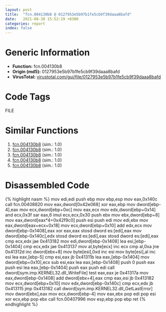 ```yaml
---
layout: post
title:  "fcn.004130b8 @ 0127953e5b97b1fe5cb9f39daaa8bafd"
date:   2021-08-30 15:52:19 +0300
categories: report
index: false
---
```


# Generic Information
- **Function:** fcn.004130b8
- **Origin (md5):** 0127953e5b97b1fe5cb9f39daaa8bafd
- **VirusTotal:** [virustotal.com/gui/file/0127953e5b97b1fe5cb9f39daaa8bafd][virustotal_ref]

# Code Tags
<span class="tag" id="FILE">FILE</span>


# Similar Functions

1. [fcn.004130b8][similar_1_ref] (sim.: 1.0)
2. [fcn.004130b8][similar_2_ref] (sim.: 1.0)
3. [fcn.004130b8][similar_3_ref] (sim.: 1.0)
4. [fcn.004130b8][similar_4_ref] (sim.: 1.0)
5. [fcn.004130b8][similar_5_ref] (sim.: 1.0)


# Disassembled Code

{% highlight nasm %}
mov edi,edi
push ebp
mov ebp,esp
mov eax,0x140c
call fcn.00408820
mov eax,dword[0x42e068]
xor eax,ebp
mov dword[ebp-4],eax
mov ecx,dword[ebp+0xc]
mov eax,ecx
mov edx,dword[ebp+0x14]
and ecx,0x3f
sar eax,6
imul ecx,ecx,0x30
push ebx
mov ebx,dword[ebp+8]
mov eax,dword[eax*4+0x42f9c0]
push esi
push edi
mov edi,ebx
mov eax,dword[eax+ecx+0x18]
mov ecx,dword[ebp+0x10]
add edx,ecx
mov dword[ebp-0x1408],eax
xor eax,eax
stosd dword es:[edi],eax
mov dword[ebp-0x140c],edx
stosd dword es:[edi],eax
stosd dword es:[edi],eax
cmp ecx,edx
jae 0x413182
mov edi,dword[ebp-0x1408]
lea esi,[ebp-0x1404]
cmp ecx,edx
jae 0x413137
mov al,byte[ecx]
inc ecx
cmp al,0xa
jne 0x41312d
inc dword[ebx+8]
mov byte[esi],0xd
inc esi
mov byte[esi],al
inc esi
lea eax,[ebp-5]
cmp esi,eax
jb 0x41311b
lea eax,[ebp-0x1404]
mov dword[ebp+0x10],ecx
sub esi,eax
lea eax,[ebp-0x1408]
push 0
push eax
push esi
lea eax,[ebp-0x1404]
push eax
push edi
call dword[sym.imp.KERNEL32.dll_WriteFile]
test eax,eax
je 0x41317a
mov eax,dword[ebp-0x1408]
add dword[ebx+4],eax
cmp eax,esi
jb 0x413182
mov ecx,dword[ebp+0x10]
mov edx,dword[ebp-0x140c]
cmp ecx,edx
jb 0x413115
jmp 0x413182
call dword[sym.imp.KERNEL32.dll_GetLastError]
mov dword[ebx],eax
mov ecx,dword[ebp-4]
mov eax,ebx
pop edi
pop esi
xor ecx,ebp
pop ebx
call fcn.00407996
mov esp,ebp
pop ebp
ret 
{% endhighlight %}


[similar_1_ref]: /report/fcn.004130b8@3e66d788b9c1d0d9d83a53b7f5191d1a
[similar_2_ref]: /report/fcn.004130b8@2befdc6dad4b6936d78e65ffd5537599
[similar_3_ref]: /report/fcn.004130b8@31d828bf241be93b3ffe89cf3c313d44
[similar_4_ref]: /report/fcn.004130b8@9f4c1554d154bd3e457d25563c279a0e
[similar_5_ref]: /report/fcn.004130b8@a8cbb86f868948dba3d1d823221e9180
[virustotal_ref]: https://www.virustotal.com/gui/file/0127953e5b97b1fe5cb9f39daaa8bafd